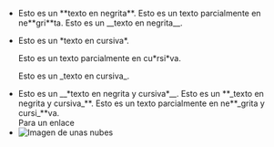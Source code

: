 <ul>
  <li>Esto es un **texto en negrita**.
Esto es un texto parcialmente en ne**gri**ta.
Esto es un __texto en negrita__.
</li>
  <li>
    <p>Esto es un *texto en cursiva*.</p>
    <p>Esto es un texto parcialmente en cu*rsi*va.</p>
    <p>Esto es un _texto en cursiva_.</p>
  </li>
  <li>Esto es un __*texto en negrita y cursiva*__.
Esto es un **_texto en negrita y cursiva_**.
Esto es un texto parcialmente en ne**_grita y cursi_**va.</li>
Para un enlace <https://editormarkdown.com>
<li><img src="https://media.istockphoto.com/id/184103864/es/foto/nubes-en-el-cielo.jpg?s=612x612&w=0&k=20&c=owehXuhW5eJ9TgWcrGkJwCeYWXxfGBItcaaHmtNS4tY=" alt="Imagen de unas nubes" title="Nubes"></li>
</ul>